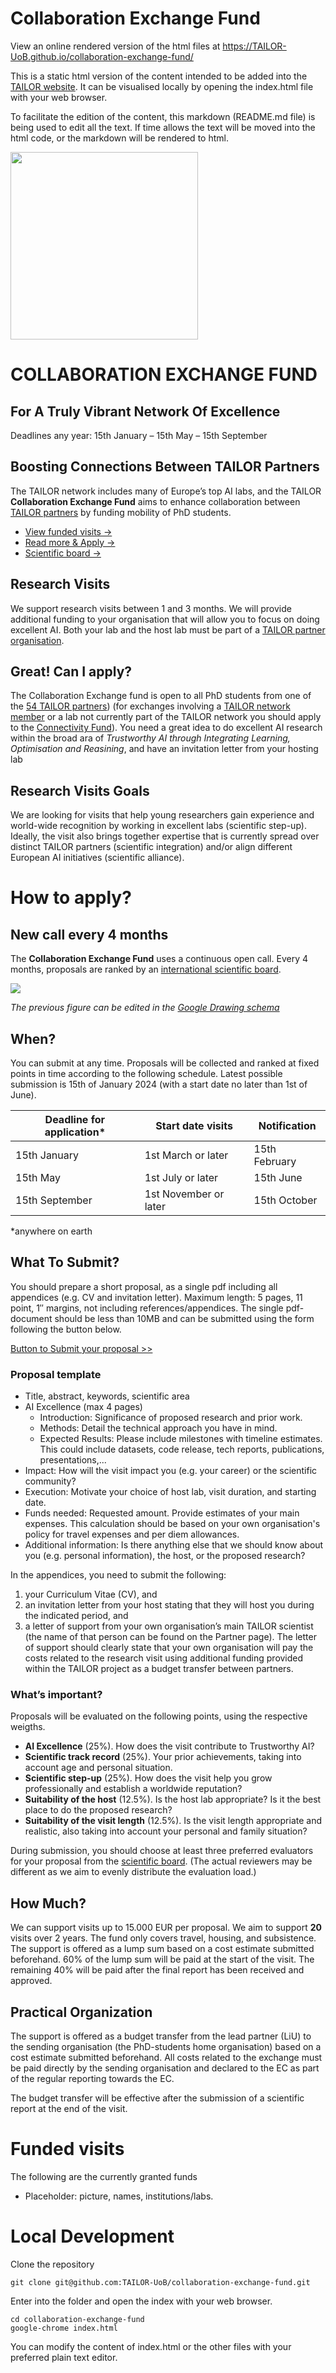 # Collaboration Exchange Fund

View an online rendered version of the html files at https://TAILOR-UoB.github.io/collaboration-exchange-fund/

This is a static html version of the content intended to be added into the
[TAILOR website](https://tailor-network.eu/). It can be visualised locally by
opening the index.html file with your web browser.

To facilitate the edition of the content, this markdown (README.md file) is being used to edit all the text. If time allows the text will be moved into the html code, or the markdown will be rendered to html.

<img src="https://tailor-uob.github.io/collaboration-exchange-fund/imgs/banner.jpg" width="300px"/>

COLLABORATION EXCHANGE FUND
==========================================================================

## For A Truly Vibrant Network Of Excellence

Deadlines any year: 15th January – 15th May – 15th September

## Boosting Connections Between TAILOR Partners

The TAILOR network includes many of Europe’s top AI labs, and the TAILOR **Collaboration Exchange Fund** aims to enhance collaboration between [TAILOR partners](https://tailor-network.eu/partners/) by funding mobility of PhD students.

- [View funded visits ->](#funded-visits)
- [Read more & Apply ->](#how-to-apply)
- [Scientific board ->](https://tailor-network.eu/connectivity-fund/connectivity-fund-scientific-board/)


## Research Visits

We support research visits between 1 and 3 months. We will provide additional funding to your organisation that will allow you to focus on doing excellent AI. Both your lab and the host lab must be part of a [TAILOR partner organisation](https://tailor-network.eu/partners/). 

## Great! Can I apply?

The Collaboration Exchange fund is open to all PhD students from one of the [54 TAILOR partners](https://tailor-network.eu/partners/)) (for exchanges involving a [TAILOR network member](https://tailor-network.eu/network-members/) or a lab not currently part of the TAILOR network you should apply to the [Connectivity Fund](https://tailor-network.eu/connectivity-fund/)). You need a great idea to do excellent AI research within the broad ara of *Trustworthy AI through Integrating Learning, Optimisation and Reasining*, and have an invitation letter from your hosting lab

## Research Visits Goals

We are looking for visits that help young researchers gain experience and world-wide recognition by working in excellent labs (scientific step-up). Ideally, the visit also brings together expertise that is currently spread over distinct TAILOR partners (scientific integration) and/or align different European AI initiatives (scientific alliance).


How to apply?
==========================================================================
## New call every 4 months

The **Collaboration Exchange Fund** uses a continuous open call. Every 4 months, proposals are ranked by an [international scientific board](https://tailor-network.eu/connectivity-fund/connectivity-fund-scientific-board/).

<img src="https://docs.google.com/drawings/d/e/2PACX-1vQ8xuwNCmF1p51WqWaF87RgoNMOUJbfVwO2UXoJQExj-UeGWTlZpLKyVWKlax2UdcSx6pJbvYsmZ9AU/pub?w=901&h=454">


_The previous figure can be edited in the [Google Drawing schema](https://docs.google.com/drawings/d/1NTuoQ2cPq9FHX2M6U6Q1VON2fhNokW2x2nnvXRCpZzM/edit?usp=sharing)_

## When?

You can submit at any time. Proposals will be collected and ranked at fixed points in time according to the following schedule. Latest possible submission is 15th of January 2024 (with a start date no later than 1st of June).

| Deadline for application\* | Start date visits          | Notification  |
| -------------------------- | -------------------------- | ------------  |
| 15th January               | 1st March or later         | 15th February |
| 15th May                   | 1st July or later          | 15th June     |
| 15th September             | 1st November or later      | 15th October  |


\*anywhere on earth

## What To Submit?

You should prepare a short proposal, as a single pdf including all appendices
(e.g. CV and invitation letter). Maximum length: 5 pages, 11 point, 1″ margins,
not including references/appendices. The single pdf-document should be less than
10MB and can be submitted using the form following the button below.

[Button to Submit your proposal >>](https://docs.google.com/forms/d/e/1FAIpQLSeyD7IxTXmPxgzuWF6XDggVdaUTYZ-PQiiUPnVZDh03OdxPBg/viewform?usp=sf_link)

### Proposal template

- Title, abstract, keywords, scientific area
- AI Excellence (max 4 pages)
  - Introduction: Significance of proposed research and prior work.
  - Methods: Detail the technical approach you have in mind.
  - Expected Results: Please include milestones with timeline estimates. This could include datasets, code release, tech reports, publications, presentations,...
- Impact: How will the visit impact you (e.g. your career) or the scientific community?
- Execution: Motivate your choice of host lab, visit duration, and starting date.
- Funds needed: Requested amount. Provide estimates of your main expenses. This calculation should be based on your own organisation's policy for travel expenses and per diem allowances.
- Additional information: Is there anything else that we should know about you (e.g. personal information), the host, or the proposed research?

In the appendices, you need to submit the following:

1. your Curriculum Vitae (CV), and
2. an invitation letter from your host stating that they will host you during the indicated period, and
3. a letter of support from your own organisation’s main TAILOR scientist (the name of that person can be found on the Partner page). The letter of support should clearly state that your own organisation will pay the costs related to the research visit using additional funding provided within the TAILOR project as a budget transfer between partners.

### What’s important?

Proposals will be evaluated on the following points, using the respective weigths.

- **AI Excellence** (25%). How does the visit contribute to Trustworthy AI?
- **Scientific track record** (25%). Your prior achievements, taking into account age and personal situation. 
- **Scientific step-up** (25%). How does the visit help you grow professionally and establish a worldwide reputation?
- **Suitability of the host** (12.5%). Is the host lab appropriate? Is it the best place to do the proposed research?
- **Suitability of the visit length** (12.5%). Is the visit length appropriate and realistic, also taking into account your personal and family situation?

During submission, you should choose at least three preferred evaluators for your proposal from the [scientific board](https://tailor-network.eu/connectivity-fund/connectivity-fund-scientific-board/). (The actual reviewers may be different as we aim to evenly distribute the evaluation load.)

## How Much?

We can support visits up to 15.000 EUR per proposal. We aim to support **20** visits over 2 years. The fund only covers travel, housing, and subsistence. The support is offered as a lump sum based on a cost estimate submitted beforehand. 60% of the lump sum will be paid at the start of the visit. The remaining 40% will be paid after the final report has been received and approved.

## Practical Organization

The support is offered as a budget transfer from the lead partner (LiU) to the sending organisation (the PhD-students home organisation) based on a cost estimate submitted beforehand. All costs related to the exchange must be paid directly by the sending organisation and declared to the EC as part of the regular reporting towards the EC.

The budget transfer will be effective after the submission of a scientific report at the end of the visit.

Funded visits
==========================================================================

The following are the currently granted funds

- Placeholder: picture, names, institutions/labs.

Local Development
==========================================================================

Clone the repository

```
git clone git@github.com:TAILOR-UoB/collaboration-exchange-fund.git
```

Enter into the folder and open the index with your web browser.

```
cd collaboration-exchange-fund
google-chrome index.html
```

You can modify the content of index.html or the other files with your preferred
plain text editor.

